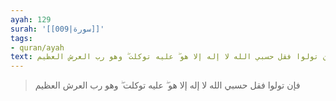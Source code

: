 ```yaml
---
ayah: 129
surah: '[[009|سورة]]'
tags:
- quran/ayah
text: فإن تولوا فقل حسبي الله لا إله إلا هو ۖ عليه توكلت ۖ وهو رب العرش العظيم
---
```

> فإن تولوا فقل حسبي الله لا إله إلا هو ۖ عليه توكلت ۖ وهو رب العرش العظيم
